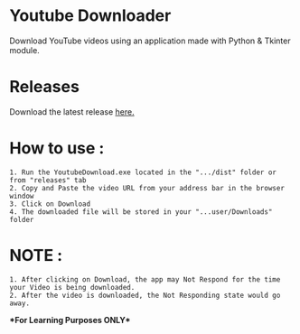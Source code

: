 # Youtube Downloader
Download YouTube videos using an application made with Python & Tkinter module.

# Releases
Download the latest release [here.](https://github.com/AgrMayank/Youtube-Downloader/releases)

# How to use : 
	1. Run the YoutubeDownload.exe located in the ".../dist" folder or from "releases" tab
	2. Copy and Paste the video URL from your address bar in the browser window
	3. Click on Download
	4. The downloaded file will be stored in your "...user/Downloads" folder

# NOTE :
	1. After clicking on Download, the app may Not Respond for the time your Video is being downloaded.
	2. After the video is downloaded, the Not Responding state would go away.
	
**\*For Learning Purposes ONLY\***
